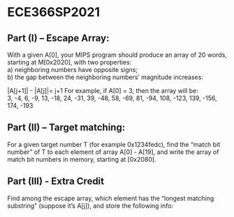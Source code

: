 # ECE366SP2021
## Part (I) – Escape Array:
With a given A[0], your MIPS program should produce an array of 20 words, starting at M[0x2020], with two properties: <br />
a) neighboring numbers have opposite signs; <br />
b) the gap between the neighboring numbers’ magnitude increases: <br />

|A[j+1]| - |A[j]|= j+1
For example, if A[0] = 3, then the array will be: <br />
3, -4, 6, -9, 13, -18, 24, -31, 39, -48, 58, -69, 81, -94, 108, -123,
139, -156, 174, -193
## Part (II) – Target matching:
For a given target number T (for example 0x1234fedc), find the “match bit number” of T to
each element of array A[0] - A[19], and write the array of match bit numbers in memory,
starting at [0x2080].

 ## Part (III) - Extra Credit
Find among the escape array, which element has the “longest matching substring”
(suppose it’s A[j]), and store the following info:
